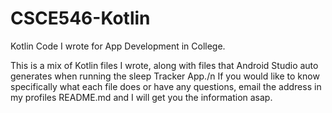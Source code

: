 # CSCE546-Kotlin
Kotlin Code I wrote for App Development in College.

This is a mix of Kotlin files I wrote, along with files that Android Studio auto generates when running the sleep Tracker App./n
If you would like to know specifically what each file does or have any questions, email the address in my profiles README.md and I will get you the information asap.
